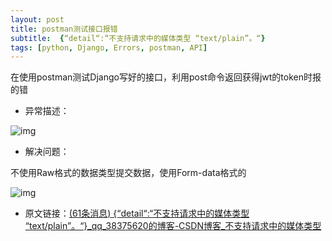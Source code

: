 ```yaml
---
layout: post
title: postman测试接口报错
subtitle:  {“detail“:“不支持请求中的媒体类型 “text/plain”。“}
tags: [python, Django, Errors, postman, API]
---
```


在使用postman测试Django写好的接口，利用post命令返回获得jwt的token时报的错

- 异常描述：

![img](https://img-blog.csdnimg.cn/20210209105525959.png?x-oss-process=image/watermark,type_ZmFuZ3poZW5naGVpdGk,shadow_10,text_aHR0cHM6Ly9ibG9nLmNzZG4ubmV0L3FxXzM4Mzc1NjIw,size_16,color_FFFFFF,t_70)

-  解决问题：

不使用Raw格式的数据类型提交数据，使用Form-data格式的

![img](https://img-blog.csdnimg.cn/20210209105753772.png?x-oss-process=image/watermark,type_ZmFuZ3poZW5naGVpdGk,shadow_10,text_aHR0cHM6Ly9ibG9nLmNzZG4ubmV0L3FxXzM4Mzc1NjIw,size_16,color_FFFFFF,t_70)

- 原文链接：[(61条消息) {“detail“:“不支持请求中的媒体类型 “text/plain”。“}_qq_38375620的博客-CSDN博客_不支持请求中的媒体类型](https://blog.csdn.net/qq_38375620/article/details/113767566)